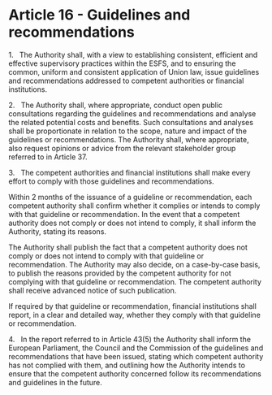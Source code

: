 # Article 16 - Guidelines and recommendations


1.   The Authority shall, with a view to establishing consistent, efficient and effective supervisory practices within the ESFS, and to ensuring the common, uniform and consistent application of Union law, issue guidelines and recommendations addressed to competent authorities or financial institutions.

2.   The Authority shall, where appropriate, conduct open public consultations regarding the guidelines and recommendations and analyse the related potential costs and benefits. Such consultations and analyses shall be proportionate in relation to the scope, nature and impact of the guidelines or recommendations. The Authority shall, where appropriate, also request opinions or advice from the relevant stakeholder group referred to in Article 37.

3.   The competent authorities and financial institutions shall make every effort to comply with those guidelines and recommendations.

Within 2 months of the issuance of a guideline or recommendation, each competent authority shall confirm whether it complies or intends to comply with that guideline or recommendation. In the event that a competent authority does not comply or does not intend to comply, it shall inform the Authority, stating its reasons.

The Authority shall publish the fact that a competent authority does not comply or does not intend to comply with that guideline or recommendation. The Authority may also decide, on a case-by-case basis, to publish the reasons provided by the competent authority for not complying with that guideline or recommendation. The competent authority shall receive advanced notice of such publication.

If required by that guideline or recommendation, financial institutions shall report, in a clear and detailed way, whether they comply with that guideline or recommendation.

4.   In the report referred to in Article 43(5) the Authority shall inform the European Parliament, the Council and the Commission of the guidelines and recommendations that have been issued, stating which competent authority has not complied with them, and outlining how the Authority intends to ensure that the competent authority concerned follow its recommendations and guidelines in the future.
